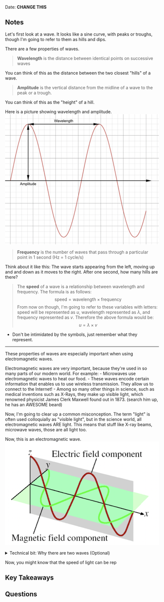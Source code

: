 Date: **CHANGE THIS**

## Notes

Let's first look at a wave. It looks like a sine curve, with peaks or troughs, though I'm going to refer to them as hills and dips.

There are a few properties of waves.

> **Wavelength** is the distance between identical points on successive waves

You can think of this as the distance between the two closest "hills" of a wave.

> **Amplitude** is the vertical distance from the midline of a wave to the peak or a trough.

You can think of this as the "height" of a hill.

Here is a picture showing wavelength and amplitude. ![wavelength and amplitude](img/waveamp.png "Wavelength and Amplitude")
> **Frequency** is the number of waves that pass through a particular point in 1 second (Hz = 1 cycle/s)

Think about it like this: The wave starts appearing from the left, moving up and and down as it moves to the right. After one second, how many hills are there?

> The **speed** of a wave is a relationship between wavelength and frequency. The formula is as follows: $$\text{speed}=\text{wavelength}\times\text{frequency}$$
    From now on though, I'm going to refer to these variables with letters: speed will be represented as $u$, wavelength represented as $\lambda$, and frequency represented as $v$. Therefore the above formula would be:  $$u=\lambda\times v$$
- Don't be intimidated by the symbols, just remember what they represent.

___

These properties of waves are especially important when using electromagnetic waves.

Electromagnetic waves are very important, because they're used in so many parts of our modern world. For example:
    - Microwaves use electromagnetic waves to heat our food.
    - These waves encode certain information that enables us to use wireless transmission. They allow us to connect to the Internet!
    - Among so many other things in science, such as medical inventions such as X-Rays, they make up visible light, which renowned physicist James Clerk Maxwell found out in 1873. (search him up, he has an AWESOME beard)

Now, I'm going to clear up a common misconception. The term "light" is often used colloquially as "visible light", but in the science world, all electromagnetic waves ARE light. This means that stuff like X-ray beams, microwave waves, those are all light too.

Now, this is an electromagnetic wave. ![](img/electromagneticwave.png)
<details>
<summary>Technical bit: Why there are two waves (Optional)</summary>
<br>
As you saw in the picture, there are two waves: the electric field wave, and the magnetic field wave.
</details>

Now, you might know that the speed of light can be rep

## Key Takeaways



## Questions

